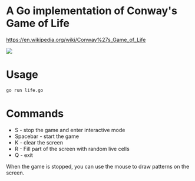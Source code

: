 # A Go implementation of Conway's Game of Life

https://en.wikipedia.org/wiki/Conway%27s_Game_of_Life

![](demo.gif)

# Usage
```
go run life.go
```

# Commands
- S - stop the game and enter interactive mode
- Spacebar - start the game
- K - clear the screen
- R - Fill part of the screen with random live cells
- Q - exit

When the game is stopped, you can use the mouse to draw patterns on the screen.

